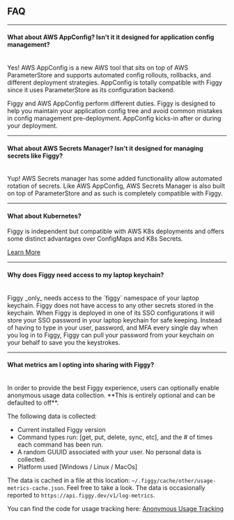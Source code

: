 
## FAQ

---


#### What about AWS AppConfig? Isn't it it designed for application config management?
<br/>
Yes! AWS AppConfig is a new AWS tool that sits on top of AWS ParameterStore and supports automated config rollouts, 
rollbacks, and different deployment strategies. AppConfig is totally compatible with Figgy since it uses ParameterStore as its
configuration backend.

Figgy and AWS AppConfig perform different duties. Figgy is designed to help you maintain your application config tree and 
avoid common mistakes in config management pre-deployment. AppConfig kicks-in after or during your deployment.

---

#### What about AWS Secrets Manager? Isn't it designed for managing secrets like Figgy?
<br/>
Yup! AWS Secrets manager has some added functionality allow automated rotation of secrets. Like AWS AppConfig, AWS 
Secrets Manager is also built on top of ParameterStore and as such is completely compatible with Figgy. 

---

#### What about Kubernetes?

Figgy is independent but compatible with AWS K8s deployments and offers some distinct advantages over ConfigMaps and K8s Secrets. 

[Learn More](/manual/integrations/k8s/)

---

#### Why does Figgy need access to my laptop keychain?
<br/>
Figgy _only_ needs access to the `figgy` namespace of your laptop keychain. Figgy does not have access to any other
secrets stored in the keychain. When Figgy is deployed in one of its SSO configurations it will store your SSO password 
in your laptop keychain for safe keeping. Instead of having to type in your user, password, and MFA every single day
when you log in to Figgy, Figgy can pull your password from your keychain on your behalf to save you the keystrokes.

---

#### What metrics am I opting into sharing with Figgy?
<br/>
In order to provide the best Figgy experience, users can optionally enable anonymous usage data collection. **This is
entirely optional and can be defaulted to off**. 

The following data is collected:

- Current installed Figgy version
- Command types run: [get, put, delete, sync, etc], and the # of times each command has been run.
- A random GUUID associated with your user. No personal data is collected.
- Platform used [Windows / Linux / MacOs]

The data is cached in a file at this location: `~/.figgy/cache/other/usage-metrics-cache.json`. Feel free to take a look.
The data is occasionally reported to `https://api.figgy.dev/v1/log-metrics`.

You can find the code for usage tracking here: [Anonymous Usage Tracking](https://github.com/figtools/figgy-cli/blob/master/cli/figcli/svcs/observability/anonymous_usage_tracker.py)

